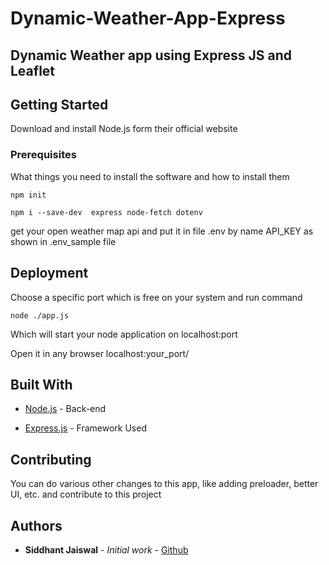 # Dynamic-Weather-App-Express

## Dynamic Weather app using Express JS and Leaflet 

## Getting Started

Download and install Node.js form their official website 

### Prerequisites

What things you need to install the software and how to install them

```
npm init 

npm i --save-dev  express node-fetch dotenv
```

get your open weather map api and put it in file .env by name API_KEY as shown in .env_sample file

## Deployment

Choose a specific port which is free on your system and run command 

```
node ./app.js
```

Which will start your node application on localhost:port

Open it in any browser localhost:your_port/

## Built With

* [Node.js](https://nodejs.org/en/docs/) - Back-end

* [Express.js](https://expressjs.com/en/starter/installing.html) - Framework Used

## Contributing

You can do various other changes to this app, like adding preloader, better UI, etc. and contribute to this project

## Authors

* **Siddhant Jaiswal** - *Initial work* - [Github](https://github.com/siddhant-jaiswal-j)
